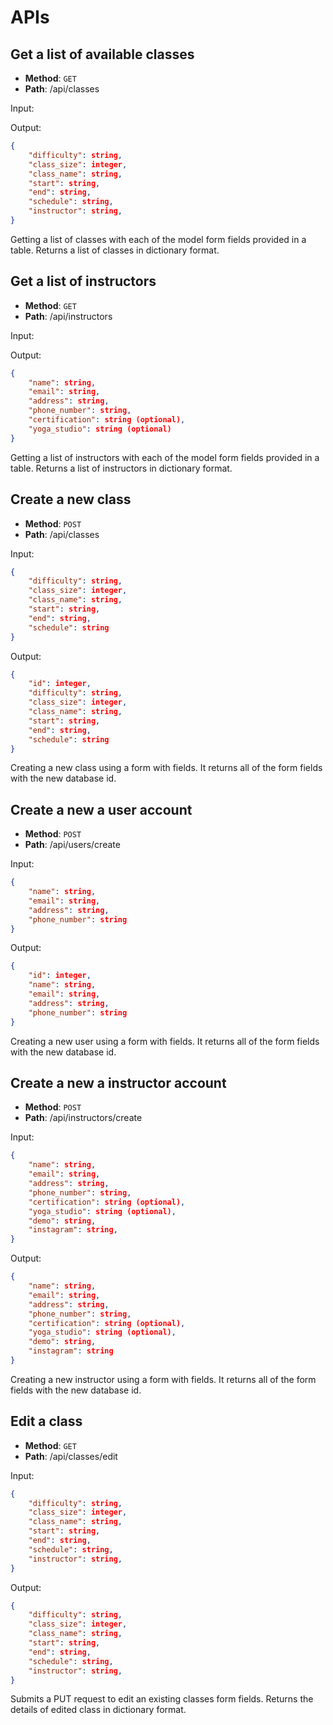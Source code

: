 # APIs

## Get a list of available classes

* **Method**: `GET`
* **Path**: /api/classes

Input:

Output:

```json
{
    "difficulty": string,
    "class_size": integer,
    "class_name": string,
    "start": string,
    "end": string,
    "schedule": string,
    "instructor": string,
}
```

Getting a list of classes with each of the model form fields 
provided in a table. Returns a list of classes in dictionary format.

## Get a list of instructors

* **Method**: `GET`
* **Path**: /api/instructors

Input:

Output:

```json
{
    "name": string,
    "email": string,
    "address": string,
    "phone_number": string,
    "certification": string (optional),
    "yoga_studio": string (optional)
}
```

Getting a list of instructors with each of the model form fields 
provided in a table. Returns a list of instructors in dictionary format.

## Create a new class

* **Method**: `POST`
* **Path**: /api/classes

Input:

```json
{
    "difficulty": string,
    "class_size": integer,
    "class_name": string,
    "start": string,
    "end": string,
    "schedule": string
}
```

Output:

```json
{
    "id": integer,
    "difficulty": string,
    "class_size": integer,
    "class_name": string,
    "start": string,
    "end": string,
    "schedule": string
}
```

Creating a new class using a form with fields. It returns 
all of the form fields with the new database id.


## Create a new a user account

* **Method**: `POST`
* **Path**: /api/users/create

Input:

```json
{
    "name": string,
    "email": string,
    "address": string,
    "phone_number": string
}
```

Output:

```json
{
    "id": integer,
    "name": string,
    "email": string,
    "address": string,
    "phone_number": string
}
```

Creating a new user using a form with fields. It returns 
all of the form fields with the new database id.

## Create a new a instructor account

* **Method**: `POST`
* **Path**: /api/instructors/create

Input:

```json
{
    "name": string,
    "email": string,
    "address": string,
    "phone_number": string,
    "certification": string (optional),
    "yoga_studio": string (optional),
    "demo": string,
    "instagram": string,
}
```

Output:

```json
{
    "name": string,
    "email": string,
    "address": string,
    "phone_number": string,
    "certification": string (optional),
    "yoga_studio": string (optional),
    "demo": string,
    "instagram": string
}
```

Creating a new instructor using a form with fields. 
It returns all of the form fields with the new database id.

## Edit a class

* **Method**: `GET`
* **Path**: /api/classes/edit

Input:

```json
{
    "difficulty": string,
    "class_size": integer,
    "class_name": string,
    "start": string,
    "end": string,
    "schedule": string,
    "instructor": string,
}
```

Output:

```json
{
    "difficulty": string,
    "class_size": integer,
    "class_name": string,
    "start": string,
    "end": string,
    "schedule": string,
    "instructor": string,
}
```

Submits a PUT request to edit an existing classes form fields.
Returns the details of edited class in dictionary format. 